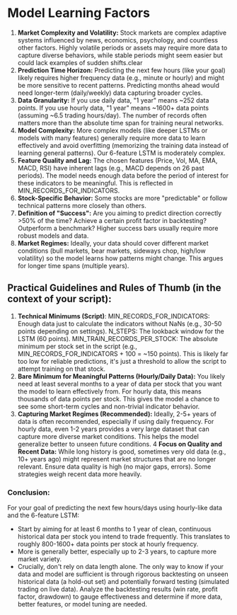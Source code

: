 # Model Learning Factors
1. **Market Complexity and Volatility:** Stock markets are complex adaptive systems influenced by news, economics, psychology, and countless other factors. Highly volatile periods or assets may require more data to capture diverse behaviors, while stable periods might seem easier but could lack examples of sudden shifts.clear
2. **Prediction Time Horizon:** Predicting the next few hours (like your goal) likely requires higher frequency data (e.g., minute or hourly) and might be more sensitive to recent patterns. Predicting months ahead would need longer-term (daily/weekly) data capturing broader cycles.
3. **Data Granularity:** If you use daily data, "1 year" means ~252 data points. If you use hourly data, "1 year" means ~1600+ data points (assuming ~6.5 trading hours/day). The number of records often matters more than the absolute time span for training neural networks.
4. **Model Complexity:** More complex models (like deeper LSTMs or models with many features) generally require more data to learn effectively and avoid overfitting (memorizing the training data instead of learning general patterns). Our 6-feature LSTM is moderately complex.
5. **Feature Quality and Lag:** The chosen features (Price, Vol, MA, EMA, MACD, RSI) have inherent lags (e.g., MACD depends on 26 past periods). The model needs enough data before the period of interest for these indicators to be meaningful. This is reflected in MIN_RECORDS_FOR_INDICATORS.
6. **Stock-Specific Behavior:** Some stocks are more "predictable" or follow technical patterns more closely than others.
7. **Definition of "Success":** Are you aiming to predict direction correctly >50% of the time? Achieve a certain profit factor in backtesting? Outperform a benchmark? Higher success bars usually require more robust models and data.
8. **Market Regimes:** Ideally, your data should cover different market conditions (bull markets, bear markets, sideways chop, high/low volatility) so the model learns how patterns might change. This argues for longer time spans (multiple years).

## Practical Guidelines and Rules of Thumb (in the context of your script):

1. **Technical Minimums (Script)**:
MIN_RECORDS_FOR_INDICATORS: Enough data just to calculate the indicators without NaNs (e.g., 30-50 points depending on settings).
N_STEPS: The lookback window for the LSTM (60 points).
MIN_TRAIN_RECORDS_PER_STOCK: The absolute minimum per stock set in the script (e.g., MIN_RECORDS_FOR_INDICATORS + 100 = ~150 points). This is likely far too low for reliable predictions, it's just a threshold to allow the script to attempt training on that stock.
2. **Bare Minimum for Meaningful Patterns (Hourly/Daily Data):**
You likely need at least several months to a year of data per stock that you want the model to learn effectively from. For hourly data, this means thousands of data points per stock. This gives the model a chance to see some short-term cycles and non-trivial indicator behavior.
3. **Capturing Market Regimes (Recommended):**
Ideally, 2-5+ years of data is often recommended, especially if using daily frequency. For hourly data, even 1-2 years provides a very large dataset that can capture more diverse market conditions. This helps the model generalize better to unseen future conditions.
4 **Focus on Quality and Recent Data:**
While long history is good, sometimes very old data (e.g., 10+ years ago) might represent market structures that are no longer relevant. Ensure data quality is high (no major gaps, errors). Some strategies weigh recent data more heavily.

### Conclusion:

For your goal of predicting the next few hours/days using hourly-like data and the 6-feature LSTM:

- Start by aiming for at least 6 months to 1 year of clean, continuous historical data per stock you intend to trade frequently. This translates to roughly 800-1600+ data points per stock at hourly frequency.
- More is generally better, especially up to 2-3 years, to capture more market variety.
- Crucially, don't rely on data length alone. The only way to know if your data and model are sufficient is through rigorous backtesting on unseen historical data (a hold-out set) and potentially forward testing (simulated trading on live data). Analyze the backtesting results (win rate, profit factor, drawdown) to gauge effectiveness and determine if more data, better features, or model tuning are needed.

